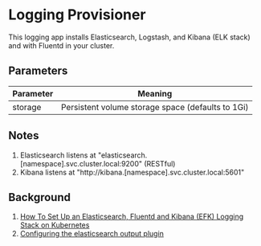 # Logging Provisioner

This logging app installs Elasticsearch, Logstash, and Kibana (ELK stack) and with Fluentd in your cluster.

## Parameters

| Parameter | Meaning |
| --------- | ------- |
| storage | Persistent volume storage space (defaults to 1Gi)

## Notes

1. Elasticsearch listens at "elasticsearch.[namespace].svc.cluster.local:9200" (RESTful)
1. Kibana listens at "http://kibana.[namespace].svc.cluster.local:5601"

## Background

1. [How To Set Up an Elasticsearch, Fluentd and Kibana (EFK) Logging Stack on Kubernetes](https://www.digitalocean.com/community/tutorials/how-to-set-up-an-elasticsearch-fluentd-and-kibana-efk-logging-stack-on-kubernetes)
1. [Configuring the elasticsearch output plugin](https://docs.fluentd.org/output/elasticsearch#hosts-(optional))
